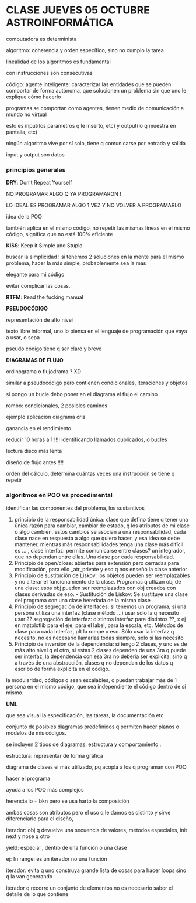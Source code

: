 # CLASE JUEVES 05 OCTUBRE ASTROINFORMÁTICA

computadora es determinista

algoritmo: coherencia y orden específico, sino no cumplo la tarea

linealidad de los algoritmos es fundamental 

con instrucciones son consecutivas

código: agente inteligente: caracterizar las entidades que se pueden comportar de forma autónoma, que solucionen un problema sin que uno le explique cómo hacerlo 

programas se comportan como agentes, tienen medio de comunicación a mundo no virtual

esto es input(los parámetros q le inserto, etc) y output(lo q muestra en pantalla, etc)

ningún algoritmo vive por sí solo, tiene q comunicarse por entrada y salida

input y output son datos

### principios generales

**DRY**: Don’t Repeat Yourself

NO PROGRAMAR ALGO Q YA PROGRAMARON !

LO IDEAL ES PROGRAMAR ALGO 1 VEZ Y NO VOLVER A PROGRAMARLO

idea de la POO

también aplica en el mismo código, no repetir las mismas líneas en el mismo código, significa que no está 100% eficiente

**KISS**: Keep it Simple and Stupid

buscar la simplicidad ! si tenemos 2 soluciones en la mente para el mismo problema, hacer la más simple, probablemente sea la más 

elegante para mi código

evitar complicar las cosas.

**RTFM**: Read the fucking manual

**PSEUDOCÓDIGO**

representación de alto nivel

texto libre informal, uno lo piensa en el lenguaje de programación que vaya a usar, o sepa

pseudo código tiene q ser claro y breve

**DIAGRAMAS DE FLUJO**

ordinograma o flujodrama ? XD 

similar a pseudocódigo pero contienen condicionales, iteraciones y objetos

si pongo un bucle debo poner en el diagrama el flujo el camino

rombo: condicionales, 2 posibles caminos 

ejemplo aplicación diagrama cris

ganancia en el rendimiento

reducir 10 horas a 1 !!!! identificando llamados duplicados, o bucles

lectura disco más lenta 

diseño de flujo antes !!!!

orden del cálculo, determina cuántas veces una instrucción se tiene q repetir

### algoritmos en POO vs procedimental

identificar las componentes del problema, los sustantivos

1. principio de la responsabilidad única: clase que defino tiene q tener una única razón para cambiar, cambiar de estado, q los atributos de mi clase o algo cambien, estos cambios se asocian a una responsabilidad, cada clase nace en respuesta a algo que quiero hacer, y esa idea se debe mantener, mientras más responsabilidades tenga una clase más difícil es … , clase interfaz: permite comunicarse entre clases? un integrador, que no dependan entre ellas. Una clase por cada responsabilidad.
2. Principio de open/close: abiertas para extensión pero cerradas para modificación, para ello _atr_private y eso q nos enseñó la clase anterior
3. Principio de sustitución de Liskov: los objetos pueden ser reemplazables y no alterar el funcionamiento de la clase. Programas q utlizan obj de una clase: esos obj pueden ser reemplazados con obj creados con clases derivadas de eso. - Sustitución de Liskov: Se sustituye una clase del programa con una clase heredada de la misma clase
4. Principio de segregación de interfaces: si tenemos un programa, si una persona utiliza una interfaz (clase método …) usar solo la q necesito usar ?? segregación de interfaz: distintos interfaz para distintos ??, x ej en matplotlib para el eje, para el label, para la escala, etc. Métodos de clase para cada interfaz, plt la rompe x eso. Sólo usar la interfaz q necesito, no es necesario llamarlas todas siempre, solo si las necesito
5. Principio de inversión de la dependencia: si tengo 2 clases, y uno es de más alto nivel q el otro, si estas 2 clases dependen de una 3ra q puede ser interfaz, la dependencia con esa 3ra no debería ser explícita, sino q a través de una abstracción, clases q no dependan de los datos q escribo de forma explícita en el código. 

la modularidad, códigos q sean escalables, q puedan trabajar más de 1 persona en el mismo código, que sea independiente el código dentro de sí mismo.

**UML**

que sea visual la especificación, las tareas, la documentación etc

conjunto de posibles diagramas predefinidos q permiten hacer planos o modelos de mis códigos.

se incluyen 2 tipos de diagramas: estructura y comportamiento : 

estructura: representar de forma gráfica

diagrama de clases el más utilizado, pq acopla a los q programan con POO

hacer el programa 

ayuda a los POO más complejos

herencia lo + bkn pero se usa harto la composición

ambas cosas son atributos pero el uso q le damos es distinto y sirve diferenciarlo para el diseño, 

iterador: obj q devuelve una secuencia de valores, métodos especiales, init next y nose q otro

yield: especial , dentro de una función o una clase

ej: fn range: es un iterador no una función

iterador: evita q uno construya grande lista de cosas para hacer loops sino q la van generando 

iterador q recorre un conjunto de elementos no es necesario saber el detalle de lo que contiene

